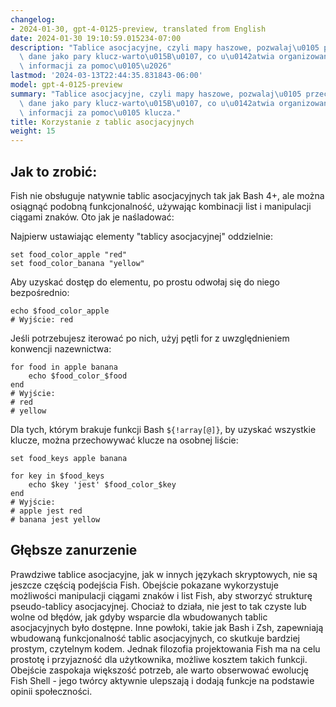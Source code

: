 ```yaml
---
changelog:
- 2024-01-30, gpt-4-0125-preview, translated from English
date: 2024-01-30 19:10:59.015234-07:00
description: "Tablice asocjacyjne, czyli mapy haszowe, pozwalaj\u0105 przechowywa\u0107\
  \ dane jako pary klucz-warto\u015B\u0107, co u\u0142atwia organizowanie i odzyskiwanie\
  \ informacji za pomoc\u0105\u2026"
lastmod: '2024-03-13T22:44:35.831843-06:00'
model: gpt-4-0125-preview
summary: "Tablice asocjacyjne, czyli mapy haszowe, pozwalaj\u0105 przechowywa\u0107\
  \ dane jako pary klucz-warto\u015B\u0107, co u\u0142atwia organizowanie i odzyskiwanie\
  \ informacji za pomoc\u0105 klucza."
title: Korzystanie z tablic asocjacyjnych
weight: 15
---
```


## Jak to zrobić:
Fish nie obsługuje natywnie tablic asocjacyjnych tak jak Bash 4+, ale można osiągnąć podobną funkcjonalność, używając kombinacji list i manipulacji ciągami znaków. Oto jak je naśladować:

Najpierw ustawiając elementy "tablicy asocjacyjnej" oddzielnie:

```Fish Shell
set food_color_apple "red"
set food_color_banana "yellow"
```

Aby uzyskać dostęp do elementu, po prostu odwołaj się do niego bezpośrednio:

```Fish Shell
echo $food_color_apple
# Wyjście: red
```

Jeśli potrzebujesz iterować po nich, użyj pętli for z uwzględnieniem konwencji nazewnictwa:

```Fish Shell
for food in apple banana
    echo $food_color_$food
end
# Wyjście:
# red
# yellow
```

Dla tych, którym brakuje funkcji Bash `${!array[@]}`, by uzyskać wszystkie klucze, można przechowywać klucze na osobnej liście:

```Fish Shell
set food_keys apple banana

for key in $food_keys
    echo $key 'jest' $food_color_$key
end
# Wyjście:
# apple jest red
# banana jest yellow
```

## Głębsze zanurzenie
Prawdziwe tablice asocjacyjne, jak w innych językach skryptowych, nie są jeszcze częścią podejścia Fish. Obejście pokazane wykorzystuje możliwości manipulacji ciągami znaków i list Fish, aby stworzyć strukturę pseudo-tablicy asocjacyjnej. Chociaż to działa, nie jest to tak czyste lub wolne od błędów, jak gdyby wsparcie dla wbudowanych tablic asocjacyjnych było dostępne. Inne powłoki, takie jak Bash i Zsh, zapewniają wbudowaną funkcjonalność tablic asocjacyjnych, co skutkuje bardziej prostym, czytelnym kodem. Jednak filozofia projektowania Fish ma na celu prostotę i przyjazność dla użytkownika, możliwe kosztem takich funkcji. Obejście zaspokaja większość potrzeb, ale warto obserwować ewolucję Fish Shell - jego twórcy aktywnie ulepszają i dodają funkcje na podstawie opinii społeczności.

